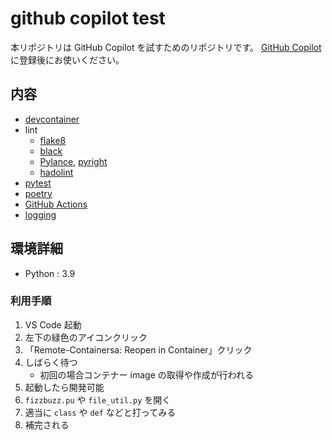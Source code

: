 # github copilot test

本リポジトリは GitHub Copilot を試すためのリポジトリです。
[GitHub Copilot](https://copilot.github.com/) に登録後にお使いください。

## 内容

- [devcontainer](https://code.visualstudio.com/docs/remote/containers)
- lint
  - [flake8](https://flake8.pycqa.org/en/latest/)
  - [black](https://black.readthedocs.io/en/stable/)
  - [Pylance](https://marketplace.visualstudio.com/items?itemName=ms-python.vscode-pylance), [pyright](https://github.com/microsoft/pyright)
  - [hadolint](https://github.com/hadolint/hadolint)
- [pytest](https://docs.pytest.org/en/stable/)
- [poetry](https://python-poetry.org/)
- [GitHub Actions](https://github.co.jp/features/actions)
- [logging](https://docs.python.org/ja/3/howto/logging.html)

## 環境詳細

- Python : 3.9

### 利用手順

1. VS Code 起動
2. 左下の緑色のアイコンクリック
3. 「Remote-Containersa: Reopen in Container」クリック
4. しばらく待つ
   - 初回の場合コンテナー image の取得や作成が行われる
5. 起動したら開発可能
6. `fizzbuzz.pu` や `file_util.py` を開く
7. 適当に `class` や `def` などと打ってみる
8. 補完される
